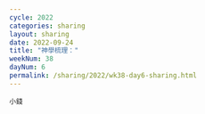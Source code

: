```yaml
---
cycle: 2022
categories: sharing
layout: sharing
date: 2022-09-24
title: "神學梳理："
weekNum: 38
dayNum: 6
permalink: /sharing/2022/wk38-day6-sharing.html
---
```


[](https://eccseattle.github.io/media/sharing/2022/wk038/2022-09-24-bin.m4a)

`小錢`
